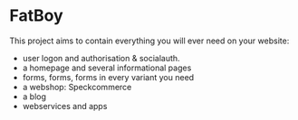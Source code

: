 FatBoy
======

This project aims to contain everything you will ever need on your website:
- user logon and authorisation & socialauth.
- a homepage and several informational pages
- forms, forms, forms in every variant you need
- a webshop: Speckcommerce
- a blog
- webservices and apps




